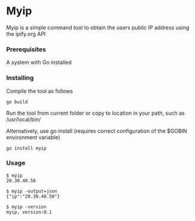 # Myip

Myip is a simple command tool to obtain the users public IP address using the ipify.org API

### Prerequisites

A system with Go installed

### Installing

Compile the tool as follows

```
go build
```

Run the tool from current folder or copy to location in your path, such as /usr/local/bin/

Alternatively, use go install (requires correct configuration of the $GOBIN environment variable)

```
go install myip
```

### Usage
```
$ myip
20.30.40.50

$ myip -output=json
{"ip":"20.30.40.50"}

$ myip -version
myip, version:0.1
```